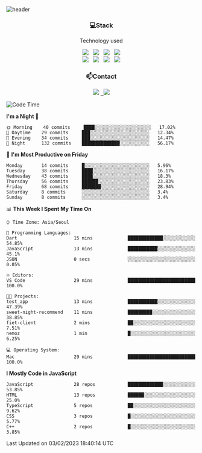 ![header](https://capsule-render.vercel.app/api?type=waving&color=gradient&height=200&text=Che-ri&fontAlign=70&fontAlignY=40&animation=twinkling)

<h3 align="center">💻Stack</h3>
<p align="center">Technology used</p>
<div align="center"><img src="https://img.shields.io/badge/HTML5-e74c3c?style=flat-square&logo=HTML5&logoColor=white"></img> &nbsp <img src="https://img.shields.io/badge/CSS3-0A84FF?style=flat-square&logo=CSS3&logoColor=white"></img> &nbsp <img src="https://img.shields.io/badge/tailwind%2Dcss-06B6D4?style=flat-square&logo=tailwindcss&logoColor=white"/></a> &nbsp <img src="https://img.shields.io/badge/styled%2Dcomponents-DB7093?style=flat-square&logo=styled%2Dcomponents&logoColor=white"/></a>
<br><img src="https://img.shields.io/badge/JavaScript-FFCD11?style=flat-square&logo=JavaScript&logoColor=white"></img> &nbsp <img src="https://img.shields.io/badge/React-00BCF6?style=flat-square&logo=React&logoColor=white"></img> &nbsp <img src="https://img.shields.io/badge/Redux-764ABC?style=flat-square&logo=Redux&logoColor=white"/> &nbsp <img src="https://img.shields.io/badge/Zustand-582D3E?style=flat-square&logo=Zustand&logoColor=white"/></a></div> 

<h3 align="center">📫Contact</h3>
<div align="center"><a href="https://cheri.tistory.com/"><img src="https://img.shields.io/badge/Cheri-AD29B6?style=flat-square&logo=Tidal&logoColor=white"/></a> <a href="rnjs1135@gmail.com"> &nbsp <img src="https://img.shields.io/badge/Gmail-EA4335?style=flat-square&logo=Gmail&logoColor=white"/></a></div>

<!--START_SECTION:waka-->
![Code Time](http://img.shields.io/badge/Code%20Time-2%2C076%20hrs%2037%20mins-blue)

**I'm a Night 🦉** 

```text
🌞 Morning    40 commits     ████░░░░░░░░░░░░░░░░░░░░░   17.02% 
🌆 Daytime    29 commits     ███░░░░░░░░░░░░░░░░░░░░░░   12.34% 
🌃 Evening    34 commits     ███░░░░░░░░░░░░░░░░░░░░░░   14.47% 
🌙 Night      132 commits    ██████████████░░░░░░░░░░░   56.17%

```
📅 **I'm Most Productive on Friday** 

```text
Monday       14 commits     █░░░░░░░░░░░░░░░░░░░░░░░░   5.96% 
Tuesday      38 commits     ████░░░░░░░░░░░░░░░░░░░░░   16.17% 
Wednesday    43 commits     ████░░░░░░░░░░░░░░░░░░░░░   18.3% 
Thursday     56 commits     ██████░░░░░░░░░░░░░░░░░░░   23.83% 
Friday       68 commits     ███████░░░░░░░░░░░░░░░░░░   28.94% 
Saturday     8 commits      ░░░░░░░░░░░░░░░░░░░░░░░░░   3.4% 
Sunday       8 commits      ░░░░░░░░░░░░░░░░░░░░░░░░░   3.4%

```


📊 **This Week I Spent My Time On** 

```text
⌚︎ Time Zone: Asia/Seoul

💬 Programming Languages: 
Dart                     15 mins             █████████████░░░░░░░░░░░░   54.85% 
JavaScript               13 mins             ███████████░░░░░░░░░░░░░░   45.1% 
JSON                     0 secs              ░░░░░░░░░░░░░░░░░░░░░░░░░   0.05%

🔥 Editors: 
VS Code                  29 mins             █████████████████████████   100.0%

🐱‍💻 Projects: 
test_app                 13 mins             ███████████░░░░░░░░░░░░░░   47.39% 
sweet-night-recommend    11 mins             █████████░░░░░░░░░░░░░░░░   38.85% 
fiet-client              2 mins              ██░░░░░░░░░░░░░░░░░░░░░░░   7.51% 
nemoz                    1 min               █░░░░░░░░░░░░░░░░░░░░░░░░   6.25%

💻 Operating System: 
Mac                      29 mins             █████████████████████████   100.0%

```

**I Mostly Code in JavaScript** 

```text
JavaScript               28 repos            █████████████░░░░░░░░░░░░   53.85% 
HTML                     13 repos            ██████░░░░░░░░░░░░░░░░░░░   25.0% 
TypeScript               5 repos             ██░░░░░░░░░░░░░░░░░░░░░░░   9.62% 
CSS                      3 repos             █░░░░░░░░░░░░░░░░░░░░░░░░   5.77% 
C++                      2 repos             █░░░░░░░░░░░░░░░░░░░░░░░░   3.85%

```



 Last Updated on 03/02/2023 18:40:14 UTC
<!--END_SECTION:waka-->
